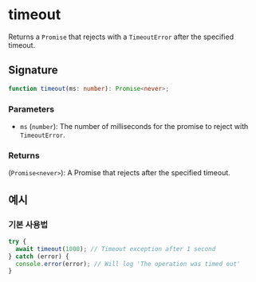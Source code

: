 # timeout

Returns a `Promise` that rejects with a `TimeoutError` after the specified timeout.

## Signature

```typescript
function timeout(ms: number): Promise<never>;
```

### Parameters

- `ms` (`number`): The number of milliseconds for the promise to reject with `TimeoutError`.

### Returns

(`Promise<never>`): A Promise that rejects after the specified timeout.

## 예시

### 기본 사용법

```typescript
try {
  await timeout(1000); // Timeout exception after 1 second
} catch (error) {
  console.error(error); // Will log 'The operation was timed out'
}
```
